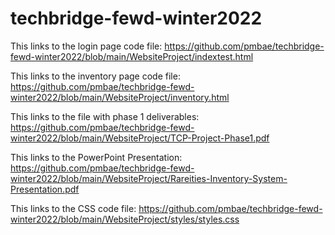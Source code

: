 ﻿# techbridge-fewd-winter2022
This links to the login page code file: https://github.com/pmbae/techbridge-fewd-winter2022/blob/main/WebsiteProject/indextest.html

This links to the inventory page code file: https://github.com/pmbae/techbridge-fewd-winter2022/blob/main/WebsiteProject/inventory.html

This links to the file with phase 1 deliverables: https://github.com/pmbae/techbridge-fewd-winter2022/blob/main/WebsiteProject/TCP-Project-Phase1.pdf

This links to the PowerPoint Presentation: https://github.com/pmbae/techbridge-fewd-winter2022/blob/main/WebsiteProject/Rareities-Inventory-System-Presentation.pdf

This links to the CSS code file: https://github.com/pmbae/techbridge-fewd-winter2022/blob/main/WebsiteProject/styles/styles.css
